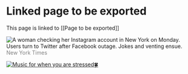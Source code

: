# Linked page to be exported

This page is linked to [[Page to be exported]]

![A woman checking her Instagram account in New York on Monday.](https://static01.nyt.com/images/2021/10/04/world/04xp-facebook-reax1/merlin_195810030_ff69c307-bb69-4643-8b10-569bd4b62a1f-articleLarge.jpg?quality=75&auto=webp&disable=upscale)  
Users turn to Twitter after Facebook outage. Jokes and venting ensue.  
<span style="color:gray">New York Times</span>

[![Music for when you are stressed🍀](https://i.ytimg.com/vi/t_i_Dq2GjAI/maxresdefault.jpg)](https://www.youtube.com/watch?v=t_i_Dq2GjAI)
